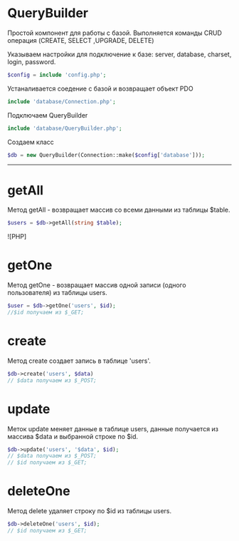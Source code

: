 # QueryBuilder
Простой компонент для работы с базой. Выполняется команды CRUD операция (CREATE, SELECT ,UPGRADE, DELETE)

Указываем настройки для подключение к базе: server, database, charset, login, password.

```php
$config = include 'config.php';
```

Устаналивается соедение с базой и возвращает объект PDO
```php
include 'database/Connection.php';
```
Подключаем QueryBuilder 
```php
include 'database/QueryBuilder.php';
```
Создаем класс
```php
$db = new QueryBuilder(Connection::make($config['database']));
```
____
# getAll
Метод getAll - возвращает массив со всеми данными из таблицы $table.
```php
$users = $db->getAll(string $table); 
```
![PHP]

# getOne

Метод getOne - возвращает массив одной записи (одного пользователя) из таблицы users.
```php
$user = $db->getOne('users', $id); 
//$id получаем из $_GET;
```
# create

Метод  create создает запись в таблице 'users'.

```php
$db->create('users', $data)
// $data получаем из $_POST;
```

# update

Меток update меняет данные в таблице users, данные получается из массива $data и выбранной строке по $id.
```php
$db->update('users', '$data', $id);
// $data получаем из $_POST;
// $id получаем из $_GET;
```

# deleteOne

Метод delete удаляет строку по $id из таблицы users.
```php
$db->deleteOne('users', $id);
// $id получаем из $_GET;
```






